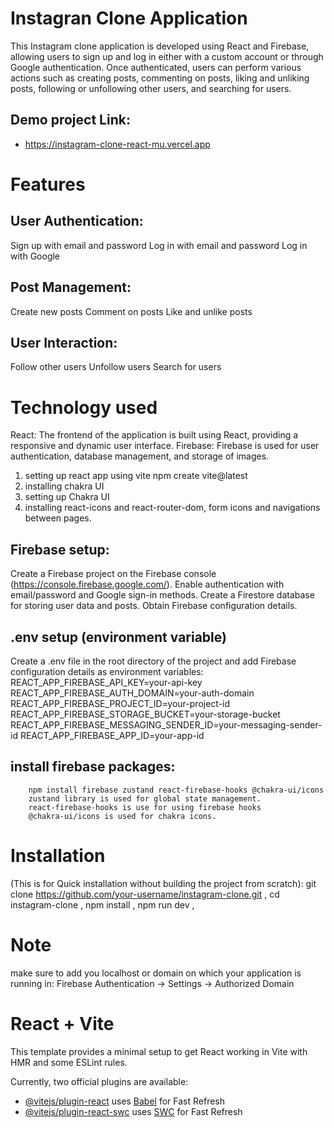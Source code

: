 # Instagran Clone Application

This Instagram clone application is developed using React and Firebase, allowing users to sign up and log in either with a custom account or through Google authentication. Once authenticated, users can perform various actions such as creating posts, commenting on posts, liking and unliking posts, following or unfollowing other users, and searching for users.

## Demo project Link:

- https://instagram-clone-react-mu.vercel.app

# Features

## User Authentication:

Sign up with email and password
Log in with email and password
Log in with Google

## Post Management:

Create new posts
Comment on posts
Like and unlike posts

## User Interaction:

Follow other users
Unfollow users
Search for users

# Technology used

React: The frontend of the application is built using React, providing a responsive and dynamic user interface.
Firebase: Firebase is used for user authentication, database management, and storage of images.

1. setting up react app using vite npm create vite@latest
2. installing chakra UI
3. setting up Chakra UI
4. installing react-icons and react-router-dom, form icons and navigations between pages.

## Firebase setup:

Create a Firebase project on the Firebase console (https://console.firebase.google.com/).
Enable authentication with email/password and Google sign-in methods.
Create a Firestore database for storing user data and posts.
Obtain Firebase configuration details.

## .env setup (environment variable)

Create a .env file in the root directory of the project and add Firebase configuration details as environment variables:
REACT_APP_FIREBASE_API_KEY=your-api-key
REACT_APP_FIREBASE_AUTH_DOMAIN=your-auth-domain
REACT_APP_FIREBASE_PROJECT_ID=your-project-id
REACT_APP_FIREBASE_STORAGE_BUCKET=your-storage-bucket
REACT_APP_FIREBASE_MESSAGING_SENDER_ID=your-messaging-sender-id
REACT_APP_FIREBASE_APP_ID=your-app-id

## install firebase packages:

    	npm install firebase zustand react-firebase-hooks @chakra-ui/icons
    	zustand library is used for global state management.
    	react-firebase-hooks is use for using firebase hooks
    	@chakra-ui/icons is used for chakra icons.

# Installation

(This is for Quick installation without building the project from scratch):
git clone https://github.com/your-username/instagram-clone.git ,
cd instagram-clone ,
npm install ,
npm run dev ,

# Note

make sure to add you localhost or domain on which your application is running in:
Firebase Authentication -> Settings -> Authorized Domain

# React + Vite

This template provides a minimal setup to get React working in Vite with HMR and some ESLint rules.

Currently, two official plugins are available:

- [@vitejs/plugin-react](https://github.com/vitejs/vite-plugin-react/blob/main/packages/plugin-react/README.md) uses [Babel](https://babeljs.io/) for Fast Refresh
- [@vitejs/plugin-react-swc](https://github.com/vitejs/vite-plugin-react-swc) uses [SWC](https://swc.rs/) for Fast Refresh
